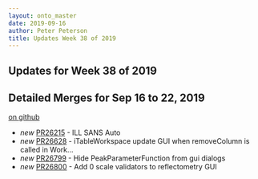 ```yaml
---
layout: onto_master
date: 2019-09-16
author: Peter Peterson
title: Updates Week 38 of 2019
---
```

Updates for Week 38 of 2019
---------------------------

Detailed Merges for Sep 16 to 22, 2019
--------------------------------------
[on github](https://github.com/mantidproject/mantid/pulls?q=is%3Apr+merged%3A2019-09-17..2019-09-22)

* *new* [PR26215](https://github.com/mantidproject/mantid/pull/26215) - ILL SANS Auto
* *new* [PR26628](https://github.com/mantidproject/mantid/pull/26628) - iTableWorkspace update GUI when removeColumn is called in Work…
* *new* [PR26799](https://github.com/mantidproject/mantid/pull/26799) - Hide PeakParameterFunction from gui dialogs
* *new* [PR26800](https://github.com/mantidproject/mantid/pull/26800) - Add 0 scale validators to reflectometry GUI
